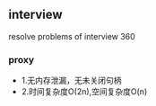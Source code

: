 ## interview
resolve problems of interview 360

### proxy
 - 1.无内存泄漏，无未关闭句柄
 - 2.时间复杂度O(2n),空间复杂度O(n)
